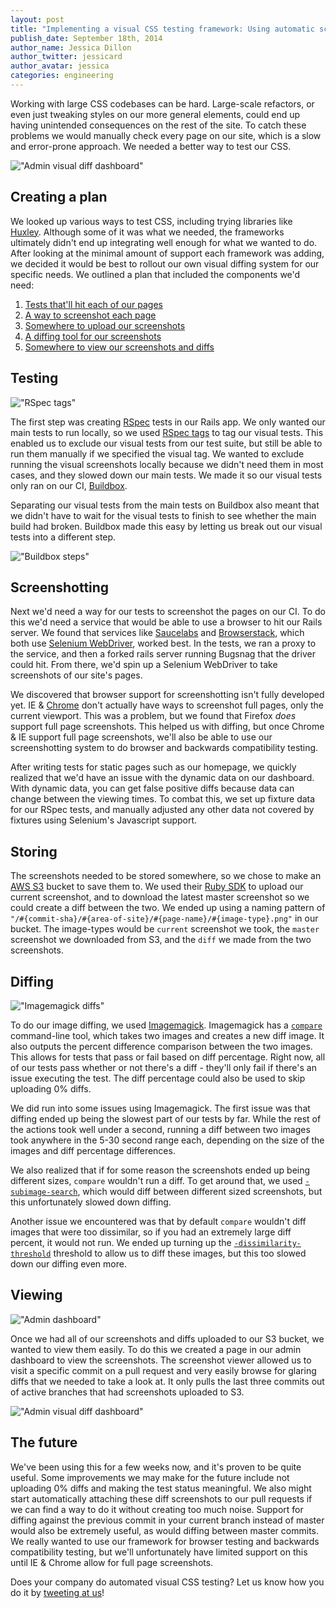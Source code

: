 ```yaml
---
layout: post
title: "Implementing a visual CSS testing framework: Using automatic screenshot comparison to catch style regressions"
publish_date: September 18th, 2014
author_name: Jessica Dillon
author_twitter: jessicard
author_avatar: jessica
categories: engineering
---
```


Working with large CSS codebases can be hard. Large-scale refactors, or even just tweaking styles on our more general elements, could end up having unintended consequences on the rest of the site. To catch these problems we would manually check every page on our site, which is a slow and error-prone approach. We needed a better way to test our CSS.

!["Admin visual diff dashboard"](/img/posts/visual-diffs/admin-diffs.png)

## Creating a plan

We looked up various ways to test CSS, including trying libraries like [Huxley](https://github.com/facebook/huxley). Although some of it was what we needed, the frameworks ultimately didn't end up integrating well enough for what we wanted to do. After looking at the minimal amount of support each framework was adding, we decided it would be best to rollout our own visual diffing system for our specific needs. We outlined a plan that included the components we'd need:

1. [Tests that'll hit each of our pages](#testing)
1. [A way to screenshot each page](#screenshotting)
1. [Somewhere to upload our screenshots](#storing)
1. [A diffing tool for our screenshots](#diffing)
1. [Somewhere to view our screenshots and diffs](#viewing)

## Testing

!["RSpec tags"](/img/posts/visual-diffs/rspec.png)

The first step was creating [RSpec](http://rspec.info/) tests in our Rails app. We only wanted our main tests to run locally, so we used [RSpec tags](https://www.relishapp.com/rspec/rspec-core/v/2-4/docs/command-line/tag-option) to tag our visual tests. This enabled us to exclude our visual tests from our test suite, but still be able to run them manually if we specified the visual tag. We wanted to exclude running the visual screenshots locally because we didn't need them in most cases, and they slowed down our main tests. We made it so our visual tests only ran on our CI, [Buildbox](https://buildbox.io).

Separating our visual tests from the main tests on Buildbox also meant that we didn't have to wait for the visual tests to finish to see whether the main build had broken. Buildbox made this easy by letting us break out our visual tests into a different step.

!["Buildbox steps"](/img/posts/visual-diffs/buildbox.png)

## Screenshotting

Next we'd need a way for our tests to screenshot the pages on our CI. To do this we'd need a service that would be able to use a browser to hit our Rails server. We found that services like [Saucelabs](https://saucelabs.com/) and [Browserstack](http://www.browserstack.com/), which both use [Selenium WebDriver](http://docs.seleniumhq.org/projects/webdriver/), worked best. In the tests, we ran a proxy to the service, and then a forked rails server running Bugsnag that the driver could hit. From there, we'd spin up a Selenium WebDriver to take screenshots of our site's pages.

We discovered that browser support for screenshotting isn't fully developed yet. IE & [Chrome](https://code.google.com/p/chromedriver/issues/detail?id=294) don't actually have ways to screenshot full pages, only the current viewport. This was a problem, but we found that Firefox *does* support full page screenshots. This helped us with diffing, but once Chrome & IE support full page screenshots, we'll also be able to use our screenshotting system to do browser and backwards compatibility testing.

After writing tests for static pages such as our homepage, we quickly realized that we'd have an issue with the dynamic data on our dashboard. With dynamic data, you can get false positive diffs because data can change between the viewing times. To combat this, we set up fixture data for our RSpec tests, and manually adjusted any other data not covered by fixtures using Selenium's Javascript support.

## Storing

The screenshots needed to be stored somewhere, so we chose to make an [AWS S3](http://aws.amazon.com/s3/) bucket to save them to. We used their [Ruby SDK](http://docs.aws.amazon.com/AWSRubySDK/latest/frames.html) to upload our current screenshot, and to download the latest master screenshot so we could create a diff between the two. We ended up using a naming pattern of `"/#{commit-sha}/#{area-of-site}/#{page-name}/#{image-type}.png"` in our bucket. The image-types would be `current` screenshot we took, the `master` screenshot we downloaded from S3, and the `diff` we made from the two screenshots.

## Diffing

!["Imagemagick diffs"](/img/posts/visual-diffs/diff.png)

To do our image diffing, we used [Imagemagick](http://imagemagick.org/). Imagemagick has a [`compare`](http://www.imagemagick.org/script/compare.php) command-line tool, which takes two images and creates a new diff image. It also outputs the percent difference comparison between the two images. This allows for tests that pass or fail based on diff percentage. Right now, all of our tests pass whether or not there's a diff - they'll only fail if there's an issue executing the test. The diff percentage could also be used to skip uploading 0% diffs.

We did run into some issues using Imagemagick. The first issue was that diffing ended up being the slowest part of our tests by far. While the rest of the actions took well under a second, running a diff between two images took anywhere in the 5-30 second range each, depending on the size of the images and diff percentage differences.

We also realized that if for some reason the screenshots ended up being different sizes, `compare` wouldn't run a diff. To get around that, we used [`-subimage-search`](http://www.imagemagick.org/script/command-line-options.php#subimage-search), which would diff between different sized screenshots, but this unfortunately slowed down diffing.

Another issue we encountered was that by default `compare` wouldn't diff images that were too dissimilar, so if you had an extremely large diff percent, it would not run. We ended up turning up the [`-dissimilarity-threshold`](http://www.imagemagick.org/script/command-line-options.php#dissimilarity-threshold) threshold to allow us to diff these images, but this too slowed down our diffing even more.

## Viewing

!["Admin dashboard"](/img/posts/visual-diffs/admin.png)

Once we had all of our screenshots and diffs uploaded to our S3 bucket, we wanted to view them easily. To do this we created a page in our admin dashboard to view the screenshots. The screenshot viewer allowed us to visit a specific commit on a pull request and very easily browse for glaring diffs that we needed to take a look at. It only pulls the last three commits out of active branches that had screenshots uploaded to S3.

!["Admin visual diff dashboard"](/img/posts/visual-diffs/admin-diffs.png)

## The future

We've been using this for a few weeks now, and it's proven to be quite useful. Some improvements we may make for the future include not uploading 0% diffs and making the test status meaningful. We also might start automatically attaching these diff screenshots to our pull requests if we can find a way to do it without creating too much noise. Support for diffing against the previous commit in your current branch instead of master would also be extremely useful, as would diffing between master commits. We really wanted to use our framework for browser testing and backwards compatibility testing, but we'll unfortunately have limited support on this until IE & Chrome allow for full page screenshots.

Does your company do automated visual CSS testing? Let us know how you do it by [tweeting at us](http://www.twitter.com/bugsnag)!

